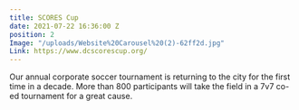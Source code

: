 ```yaml
---
title: SCORES Cup
date: 2021-07-22 16:36:00 Z
position: 2
Image: "/uploads/Website%20Carousel%20(2)-62ff2d.jpg"
Link: https://www.dcscorescup.org/
---
```


Our annual corporate soccer tournament is returning to the city for the first time in a decade. More than 800 participants will take the field in a 7v7 co-ed tournament for a great cause.  